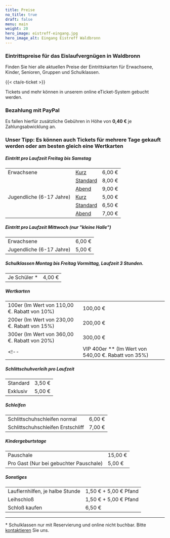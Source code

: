 ```yaml
---
title: Preise
no_title: true
draft: false
menu: main
weight: 20
hero_image: eistreff-eingang.jpg
hero_image_alt: Eingang Eistreff Waldbronn
---
```


### Eintrittspreise für das Eislaufvergnügen in Waldbronn

Finden Sie hier alle aktuellen Preise der Eintrittskarten für Erwachsene, Kinder, Senioren, Gruppen und Schulklassen. 

<!-- {{< cta/bar >}}
  {{< cta/icon href="/halle" svg="ticket" title="eTicket kaufen" >}}
  {{< cta/spacer>}} oder {{< /cta/spacer >}}
  {{< cta/icon href="/halle" svg="ticket" title="eTicket kaufen" >}}
  {{< cta/spacer>}} oder {{< /cta/spacer >}}
  {{< cta/icon href="/halle" svg="ticket" title="eTicket kaufen" >}}
{{< /cta/bar >}} -->
{{< cta/e-ticket >}}

Tickets und mehr können in unserem online eTicket-System gebucht werden.

### Bezahlung mit PayPal

Es fallen hierfür zusätzliche Gebühren in Höhe von **0,40 €** je Zahlungsabwicklung an.

### Unser Tipp: Es können auch Tickets für mehrere Tage gekauft werden oder am besten gleich eine Wertkarten

##### Eintritt pro Laufzeit Freitag bis Samstag
||||
|-|-|-|
| Erwachsene | [Kurz](/oeffnungszeiten-anfahrt) | 6,00 € |
| | [Standard](/oeffnungszeiten-anfahrt) | 8,00 € |
| | [Abend](/oeffnungszeiten-anfahrt) | 9,00 € |
| Jugendliche (6-17 Jahre) | [Kurz](/oeffnungszeiten-anfahrt) | 5,00 € |
| | [Standard](/oeffnungszeiten-anfahrt) | 6,50 € |
| | [Abend](/oeffnungszeiten-anfahrt) | 7,00 € |

##### Eintritt pro Laufzeit Mittwoch (nur "kleine Halle")
|||
|-|-|
| Erwachsene | 6,00 € |
| Jugendliche (6-17 Jahre) | 5,00 € |

<!-- Mehrfachkarten (Gruppe/11er Karte)	
Rabattstaffellung	Stückzahl
10%	10
13%	15
15%	20
20%	50 -->

##### Schulklassen Montag bis Freitag Vormittag, Laufzeit 3 Stunden.
|||
|-|-|
| Je Schüler * | 4,00 € |

##### Wertkarten
|||
|-|-|
| 100er (Im Wert von 110,00 €. Rabatt von 10%) | 100,00 € |
| 200er (Im Wert von 230,00 €. Rabatt von 15%) | 200,00 € |
| 300er (Im Wert von 360,00 €. Rabatt von 20%) | 300,00 € |
<!-- | VIP 400er ** (Im Wert von 540,00 €. Rabatt von 35%) | 400,00 € | -->

<!-- 
##### Ermäßigt
|||
|-|-|
| Rentner, Studenten, FSJ, BFD und Schwerbehinderte ab 50% GdB | 6,50 € |
| Treff-Ticket (erw. Begleitperson, ohne Eislaufen) | 3,00 € | -->

##### Schlittschuhverleih pro Laufzeit
|||
|-|-|
| Standard | 3,50 € |
| Exklusiv | 5,00 € |

##### Schleifen
|||
|-|-|
| Schlittschuhschleifen normal | 6,00 € |
| Schlittschuhschleifen Erstschliff | 7,00 € |

<!-- ##### Saisonkarten (Personenbezogene Mehrfachkarte)
|||
|-|-|
| 30er Erwachsen | 170,00 € |
| 30er Jugendlich | 135,00 € |	
| 65er Erwachsen | 234,00 € |
| 65er Jugendlich | 190,00 € | -->

##### Kindergeburtstage
|||
|-|-|
| Pauschale | 15,00 € |
| Pro Gast (Nur bei gebuchter Pauschale) | 5,00 € |

##### Sonstiges
|||
|-|-|
| Lauflernhilfen, je halbe Stunde | 1,50 € + 5,00 € Pfand |
| Leihschloß | 1,50 € + 5,00 € Pfand |
| Schloß kaufen | 6,50 € |

---

\* Schulklassen nur mit Reservierung und online nicht buchbar. Bitte [kontaktieren](/kontakt) Sie uns.
